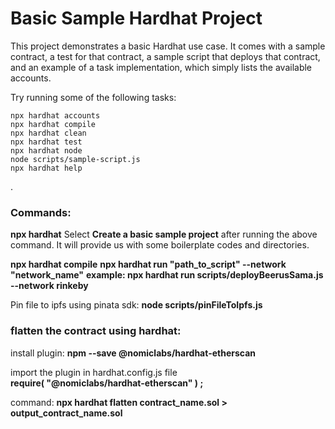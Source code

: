 # Basic Sample Hardhat Project

This project demonstrates a basic Hardhat use case. It comes with a sample contract, a test for that contract, a sample script that deploys that contract, and an example of a task implementation, which simply lists the available accounts.

Try running some of the following tasks:

```shell
npx hardhat accounts
npx hardhat compile
npx hardhat clean
npx hardhat test
npx hardhat node
node scripts/sample-script.js
npx hardhat help
```
.

<h3>Commands:</h3>
<b>npx hardhat</b>
Select <b>Create a basic sample project</b> after running the above command. It will provide us with some boilerplate codes and directories.

<b>npx hardhat compile</b>
<b>npx hardhat run "path_to_script" --network "network_name"</b>
<b>example: npx hardhat run scripts/deployBeerusSama.js --network rinkeby</b>

Pin file to ipfs using pinata sdk:
<b>node scripts/pinFileToIpfs.js</b>

<h3>flatten the contract using hardhat:</h3>
install plugin: <b>npm --save @nomiclabs/hardhat-etherscan</b>

import the plugin in hardhat.config.js file<br/>
<b>require( "@nomiclabs/hardhat-etherscan" ) ;</b>

command: <b>npx hardhat flatten contract_name.sol > output_contract_name.sol</b>






